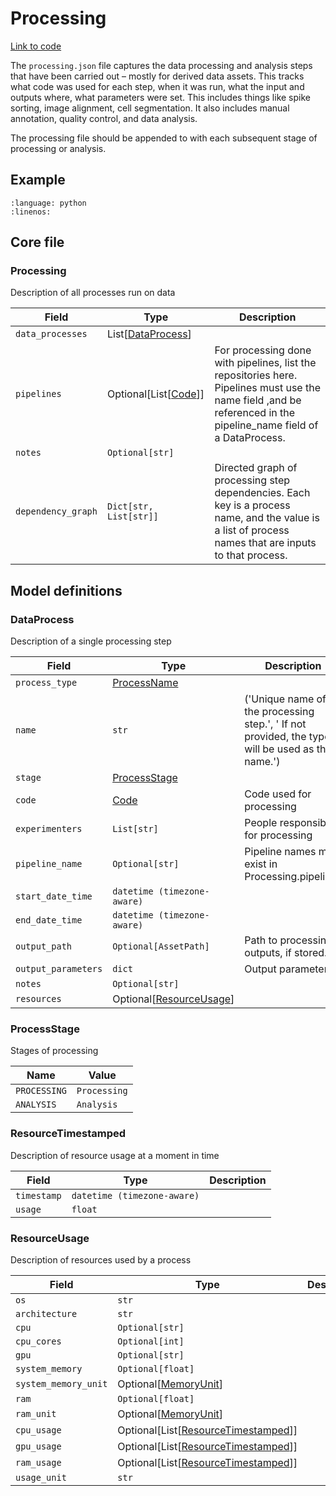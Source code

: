 # Processing

[Link to code](https://github.com/AllenNeuralDynamics/aind-data-schema/blob/dev/src/aind_data_schema/core/processing.py)

The `processing.json` file captures the data processing and analysis steps that have been carried out – mostly for derived data assets. This tracks what code was used for each step, when it was run, what the input and outputs where, what parameters were set. This includes things like spike sorting, image alignment, cell segmentation. It also includes manual annotation, quality control, and data analysis.

The processing file should be appended to with each subsequent stage of processing or analysis.

## Example

```{literalinclude} ../../examples/processing.py
:language: python
:linenos:
```

## Core file

### Processing

Description of all processes run on data

| Field | Type | Description |
|-------|------|-------------|
| `data_processes` | List[[DataProcess](processing.md#dataprocess)] |  |
| `pipelines` | Optional[List[[Code](components/identifiers.md#code)]] | For processing done with pipelines, list the repositories here. Pipelines must use the name field ,and be referenced in the pipeline_name field of a DataProcess. |
| `notes` | `Optional[str]` |  |
| `dependency_graph` | `Dict[str, List[str]]` | Directed graph of processing step dependencies. Each key is a process name, and the value is a list of process names that are inputs to that process. |


## Model definitions

### DataProcess

Description of a single processing step

| Field | Type | Description |
|-------|------|-------------|
| `process_type` | [ProcessName](aind_data_schema_models/process_names.md#processname) |  |
| `name` | `str` | ('Unique name of the processing step.', ' If not provided, the type will be used as the name.') |
| `stage` | [ProcessStage](processing.md#processstage) |  |
| `code` | [Code](components/identifiers.md#code) | Code used for processing |
| `experimenters` | `List[str]` | People responsible for processing |
| `pipeline_name` | `Optional[str]` | Pipeline names must exist in Processing.pipelines |
| `start_date_time` | `datetime (timezone-aware)` |  |
| `end_date_time` | `datetime (timezone-aware)` |  |
| `output_path` | `Optional[AssetPath]` | Path to processing outputs, if stored. |
| `output_parameters` | `dict` | Output parameters |
| `notes` | `Optional[str]` |  |
| `resources` | Optional[[ResourceUsage](processing.md#resourceusage)] |  |


### ProcessStage

Stages of processing

| Name | Value |
|------|-------|
| `PROCESSING` | `Processing` |
| `ANALYSIS` | `Analysis` |


### ResourceTimestamped

Description of resource usage at a moment in time

| Field | Type | Description |
|-------|------|-------------|
| `timestamp` | `datetime (timezone-aware)` |  |
| `usage` | `float` |  |


### ResourceUsage

Description of resources used by a process

| Field | Type | Description |
|-------|------|-------------|
| `os` | `str` |  |
| `architecture` | `str` |  |
| `cpu` | `Optional[str]` |  |
| `cpu_cores` | `Optional[int]` |  |
| `gpu` | `Optional[str]` |  |
| `system_memory` | `Optional[float]` |  |
| `system_memory_unit` | Optional[[MemoryUnit](aind_data_schema_models/units.md#memoryunit)] |  |
| `ram` | `Optional[float]` |  |
| `ram_unit` | Optional[[MemoryUnit](aind_data_schema_models/units.md#memoryunit)] |  |
| `cpu_usage` | Optional[List[[ResourceTimestamped](processing.md#resourcetimestamped)]] |  |
| `gpu_usage` | Optional[List[[ResourceTimestamped](processing.md#resourcetimestamped)]] |  |
| `ram_usage` | Optional[List[[ResourceTimestamped](processing.md#resourcetimestamped)]] |  |
| `usage_unit` | `str` |  |
